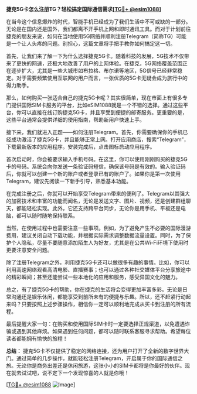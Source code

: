 **捷克5G卡怎么注册TG？轻松搞定国际通信需求[[TG💪+ @esim1088](https://t.me/s/esim1088)]**

在当今这个信息爆炸的时代，智能手机已经成为了我们生活中不可或缺的一部分。无论是在国内还是国外，我们都离不开手机上网和即时通讯工具。而对于计划前往捷克的朋友来说，如何在当地使用5G网络并顺利注册Telegram（简称TG）可能是一个让人头疼的问题。别担心，这篇文章将手把手教你如何搞定这一切。

首先，让我们来了解一下为什么选择捷克5G卡。随着科技的发展，5G技术不仅带来了更快的网速，还极大地改善了用户的上网体验。在捷克，5G网络覆盖范围正在逐步扩大，尤其是一些大城市如布拉格、布尔诺等地区，5G信号已经非常稳定。对于需要频繁使用互联网的用户而言，一张优质的5G卡无疑会成为旅行中的得力助手。

那么，如何购买一张适合自己的捷克5G卡呢？其实很简单，现在市面上有很多专门提供国际SIM卡服务的平台，比如eSIM1088就是一个不错的选择。通过这些平台，你可以直接在线订购捷克5G卡，并且享受到便捷的邮寄服务。更重要的是，这些平台通常会提供详细的使用指南，帮助新用户快速上手。

接下来，我们就进入正题——如何注册Telegram。首先，你需要确保你的手机已经成功激活了捷克5G卡，并且能够正常上网。打开应用商店，搜索“Telegram”，下载最新版本的应用程序。安装完成后，点击图标启动应用程序。

首次启动时，你会被要求输入手机号码。在这里，你可以使用刚刚购买的捷克5G卡的号码。系统会向你发送一条验证码短信，确保该号码是有效的。输入验证码后，你就可以创建一个新的账户或者登录已有的账户了。如果你是第一次使用Telegram，建议先阅读一下新手引导，熟悉基本功能。

在完成注册之后，你就可以开始享受Telegram带来的便利了。Telegram以其强大的加密技术和丰富的功能而闻名，无论是发送文字、图片、视频，还是创建群组聊天，都能轻松实现。此外，它还支持跨平台同步，无论你是用手机、平板还是电脑，都可以随时随地保持联系。

当然，在使用过程中也需要注意一些事项。例如，为了避免产生不必要的国际漫游费用，建议关闭自动下载功能，并根据实际需求调整数据流量设置。同时，为了保护个人隐私，尽量不要随意添加陌生人为好友，尤其是在公共Wi-Fi环境下使用时更要注意安全问题。

除了注册Telegram之外，利用捷克5G卡还可以做很多有趣的事情。比如，你可以利用高速网络观看高清电影、直播赛事；也可以通过各种社交媒体平台分享旅途中的精彩瞬间；甚至还能尝试一些本地化的应用和服务，感受异国文化的魅力。

总之，有了捷克5G卡的帮助，你在捷克的生活将会变得更加丰富多彩。无论是日常沟通还是娱乐休闲，都能享受到前所未有的便捷与乐趣。所以，还不赶紧行动起来吗？只要按照上述步骤操作，相信你一定可以顺利地完成从买卡到注册的所有流程。

最后提醒大家一句：在购买和使用国际SIM卡时一定要选择正规渠道，以免遭遇诈骗或遇到其他麻烦。如果遇到任何问题，都可以随时联系客服寻求帮助。希望每位读者都能拥有愉快的旅程！

**总结：** 捷克5G卡不仅提供了稳定的网络连接，还为用户打开了全新的数字世界大门。通过简单的几步操作，就能轻松注册Telegram，开启属于你的国际通信之旅。无论你是商务出差还是休闲旅游，这张小小的SIM卡都将是你最好的伙伴。现在就去试试吧，说不定下一个发现惊喜的人就是你哦！

[[TG💪+ @esim1088](https://t.me/s/esim1088) ![Image](https://i.postimg.cc/4NQfJmqS/Snipaste-2025-05-13-00-14-12.png)]